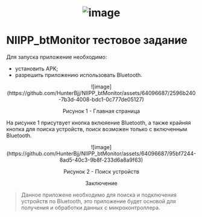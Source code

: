 # <p align="center"> ![image](https://github.com/HunterBjj/NIIPP_btMonitor/assets/64096687/59c68e45-6c58-4390-8dd2-b7abd055938d) </p>

# NIIPP_btMonitor тестовое задание

Для запуска приложение необходимо:
- установить APK;
- разрешить приложению использовать Bluetooth.
  
<p align="center"> ![image](https://github.com/HunterBjj/NIIPP_btMonitor/assets/64096687/2596b240-7b3d-4008-bdc1-0c777de05127) </p>
   <p align="center"> Рисунок 1 - Главная страница </p>
 
 На рисунке 1 присутвует кнопка вклюяение Bluetooth, а также крайняя кнопка для поиска устройств, поиск возможен только с включенным Bluetooth.

<p align="center"> ![image](https://github.com/HunterBjj/NIIPP_btMonitor/assets/64096687/95bf7244-8ad5-40c3-9b8f-233d6a8a9f63) </p>

   <p align="center"> Рисунок 2 - Поиск устройств </p>

  
   <p align="center"> Заключение </p>
    
>  Данное приложене необходимо для поиска и подключения устройств по Bluetooth, это приложение будет основой для получения и обработки данных с микроконтроллера.
